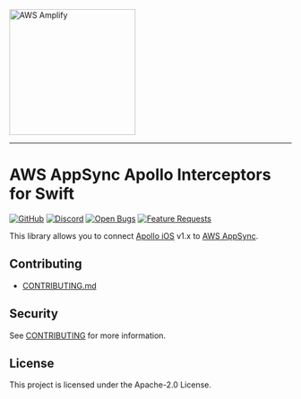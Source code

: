 <img src="https://s3.amazonaws.com/aws-mobile-hub-images/aws-amplify-logo.png" alt="AWS Amplify" width="225">

---

# AWS AppSync Apollo Interceptors for Swift

[![GitHub](https://img.shields.io/github/license/aws-amplify/aws-appsync-apollo-interceptors-swift)](LICENSE)
[![Discord](https://img.shields.io/discord/308323056592486420?logo=discord)](https://discord.gg/jWVbPfC)
[![Open Bugs](https://img.shields.io/github/issues/aws-amplify/aws-appsync-apollo-interceptors-swift/bug?color=d73a4a&label=bugs)](https://github.com/aws-amplify/aws-appsync-apollo-interceptors-swift/issues?q=is%3Aissue+is%3Aopen+label%3Abug)
[![Feature Requests](https://img.shields.io/github/issues/aws-amplify/aws-appsync-apollo-interceptors-swift/feature-request?color=ff9001&label=feature%20requests)](https://github.com/aws-amplify/aws-appsync-apollo-interceptors-swift/issues?q=is%3Aissue+label%3Afeature-request+is%3Aopen)

This library allows you to connect [Apollo iOS](https://www.apollographql.com/docs/ios) v1.x to [AWS AppSync](https://aws.amazon.com/pm/appsync/).

## Contributing

- [CONTRIBUTING.md](/CONTRIBUTING.md)

## Security

See [CONTRIBUTING](CONTRIBUTING.md#security-issue-notifications) for more information.

## License

This project is licensed under the Apache-2.0 License.
